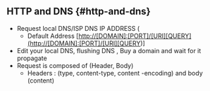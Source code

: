 ## HTTP and DNS {#http-and-dns}

* Request local DNS/ISP DNS IP ADDRESS \(
  * Default Address \[[http://\[DOMAIN\]:\[PORT\]/\[URI\]\[QUERY\]\(http://\[DOMAIN\]:\[PORT\]/\[URI\]\[QUERY](http://[DOMAIN]:[PORT]/[URI][QUERY]%28http://[DOMAIN]:[PORT]/[URI][QUERY)\)\]
* Edit your local DNS, flushing DNS , Buy a domain and wait for it propagate
* Request is composed of \(Header, Body\)
  * Headers : \(type, content-type, content -encoding\) and body \(content\)



